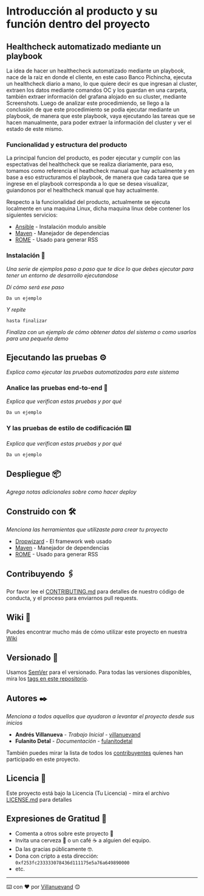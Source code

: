 # Introducción al producto y su función dentro del proyecto

## Healthcheck automatizado mediante un playbook

La idea de hacer un healthecheck automatizado mediante un playbook, nace de la raiz en donde el cliente, en este caso Banco Pichincha, ejecuta  un healthcheck diario a mano, lo que quiere decir es que ingresan al cluster, extraen los datos mediante comandos OC y los guardan en una carpeta, también extraer información del grafana alojado en su cluster, mediante Screenshots. Luego de analizar este procedimiendo, se llego a la conclusión de que este  procedimiento se podía ejecutar mediante un playbook, de manera que este playbook, vaya ejecutando las tareas que se hacen manualmente, para poder extraer la información del cluster y ver el estado de este mismo.


### Funcionalidad y estructura del producto

La principal funcion del producto, es poder ejecutar y cumplir con las espectativas del healthcheck que se realiza diariamente, para eso, tomamos como referencia el heathcheck manual que hay actualmente y en base a eso estructuramos el playbook, de manera que cada tarea que se ingrese en el playbook corresponda a lo que se desea visualizar, guiandonos por el healthcheck manual que hay actualmente.

Respecto a la funcionalidad del producto, actualmente se ejecuta localmente en una maquina Linux, dicha maquina linux debe contener los siguientes servicios:
* [Ansible]([http://www.dropwizard.io/1.0.2/docs](https://www.digitalocean.com/community/tutorials/how-to-install-and-configure-ansible-on-ubuntu-20-04-es)/) - Instalación modulo ansible
* [Maven](https://maven.apache.org/) - Manejador de dependencias
* [ROME](https://rometools.github.io/rome/) - Usado para generar RSS

### Instalación 🔧

_Una serie de ejemplos paso a paso que te dice lo que debes ejecutar para tener un entorno de desarrollo ejecutandose_

_Dí cómo será ese paso_

```
Da un ejemplo
```

_Y repite_

```
hasta finalizar
```

_Finaliza con un ejemplo de cómo obtener datos del sistema o como usarlos para una pequeña demo_

## Ejecutando las pruebas ⚙️

_Explica como ejecutar las pruebas automatizadas para este sistema_

### Analice las pruebas end-to-end 🔩

_Explica que verifican estas pruebas y por qué_

```
Da un ejemplo
```

### Y las pruebas de estilo de codificación ⌨️

_Explica que verifican estas pruebas y por qué_

```
Da un ejemplo
```

## Despliegue 📦

_Agrega notas adicionales sobre como hacer deploy_

## Construido con 🛠️

_Menciona las herramientas que utilizaste para crear tu proyecto_

* [Dropwizard](http://www.dropwizard.io/1.0.2/docs/) - El framework web usado
* [Maven](https://maven.apache.org/) - Manejador de dependencias
* [ROME](https://rometools.github.io/rome/) - Usado para generar RSS

## Contribuyendo 🖇️

Por favor lee el [CONTRIBUTING.md](https://gist.github.com/villanuevand/xxxxxx) para detalles de nuestro código de conducta, y el proceso para enviarnos pull requests.

## Wiki 📖

Puedes encontrar mucho más de cómo utilizar este proyecto en nuestra [Wiki](https://github.com/tu/proyecto/wiki)

## Versionado 📌

Usamos [SemVer](http://semver.org/) para el versionado. Para todas las versiones disponibles, mira los [tags en este repositorio](https://github.com/tu/proyecto/tags).

## Autores ✒️

_Menciona a todos aquellos que ayudaron a levantar el proyecto desde sus inicios_

* **Andrés Villanueva** - *Trabajo Inicial* - [villanuevand](https://github.com/villanuevand)
* **Fulanito Detal** - *Documentación* - [fulanitodetal](#fulanito-de-tal)

También puedes mirar la lista de todos los [contribuyentes](https://github.com/your/project/contributors) quíenes han participado en este proyecto. 

## Licencia 📄

Este proyecto está bajo la Licencia (Tu Licencia) - mira el archivo [LICENSE.md](LICENSE.md) para detalles

## Expresiones de Gratitud 🎁

* Comenta a otros sobre este proyecto 📢
* Invita una cerveza 🍺 o un café ☕ a alguien del equipo. 
* Da las gracias públicamente 🤓.
* Dona con cripto a esta dirección: `0xf253fc233333078436d111175e5a76a649890000`
* etc.



---
⌨️ con ❤️ por [Villanuevand](https://github.com/Villanuevand) 😊
